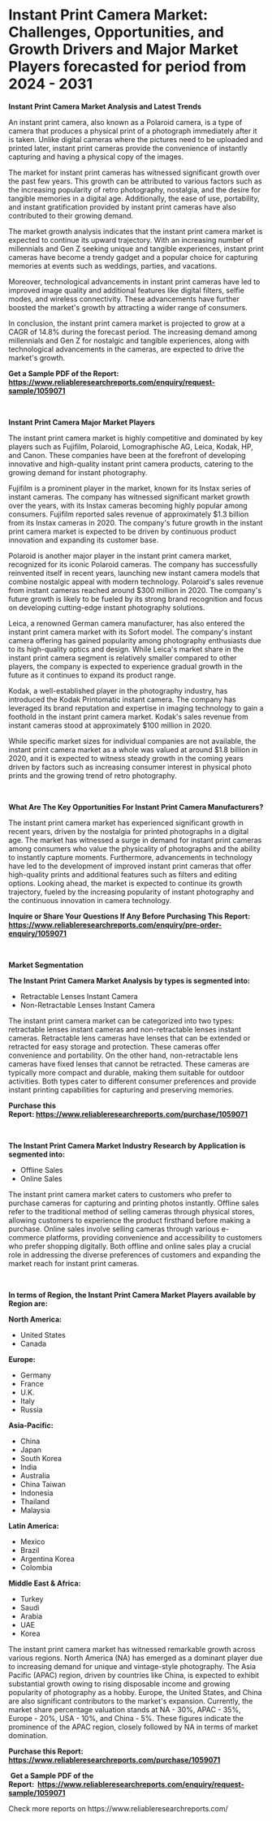 <p><h1>Instant Print Camera Market: Challenges, Opportunities, and Growth Drivers and Major Market Players forecasted for period from 2024 - 2031</h1></p><p><strong>Instant Print Camera Market Analysis and Latest Trends</strong></p>
<p><p>An instant print camera, also known as a Polaroid camera, is a type of camera that produces a physical print of a photograph immediately after it is taken. Unlike digital cameras where the pictures need to be uploaded and printed later, instant print cameras provide the convenience of instantly capturing and having a physical copy of the images.</p><p>The market for instant print cameras has witnessed significant growth over the past few years. This growth can be attributed to various factors such as the increasing popularity of retro photography, nostalgia, and the desire for tangible memories in a digital age. Additionally, the ease of use, portability, and instant gratification provided by instant print cameras have also contributed to their growing demand.</p><p>The market growth analysis indicates that the instant print camera market is expected to continue its upward trajectory. With an increasing number of millennials and Gen Z seeking unique and tangible experiences, instant print cameras have become a trendy gadget and a popular choice for capturing memories at events such as weddings, parties, and vacations.</p><p>Moreover, technological advancements in instant print cameras have led to improved image quality and additional features like digital filters, selfie modes, and wireless connectivity. These advancements have further boosted the market's growth by attracting a wider range of consumers.</p><p>In conclusion, the instant print camera market is projected to grow at a CAGR of 14.8% during the forecast period. The increasing demand among millennials and Gen Z for nostalgic and tangible experiences, along with technological advancements in the cameras, are expected to drive the market's growth.</p></p>
<p><strong>Get a Sample PDF of the Report:&nbsp; <a href="https://www.reliableresearchreports.com/enquiry/request-sample/1059071">https://www.reliableresearchreports.com/enquiry/request-sample/1059071</a></strong></p>
<p>&nbsp;</p>
<p><strong>Instant Print Camera Major Market Players</strong></p>
<p><p>The instant print camera market is highly competitive and dominated by key players such as Fujifilm, Polaroid, Lomographische AG, Leica, Kodak, HP, and Canon. These companies have been at the forefront of developing innovative and high-quality instant print camera products, catering to the growing demand for instant photography.</p><p>Fujifilm is a prominent player in the market, known for its Instax series of instant cameras. The company has witnessed significant market growth over the years, with its Instax cameras becoming highly popular among consumers. Fujifilm reported sales revenue of approximately $1.3 billion from its Instax cameras in 2020. The company's future growth in the instant print camera market is expected to be driven by continuous product innovation and expanding its customer base.</p><p>Polaroid is another major player in the instant print camera market, recognized for its iconic Polaroid cameras. The company has successfully reinvented itself in recent years, launching new instant camera models that combine nostalgic appeal with modern technology. Polaroid's sales revenue from instant cameras reached around $300 million in 2020. The company's future growth is likely to be fueled by its strong brand recognition and focus on developing cutting-edge instant photography solutions.</p><p>Leica, a renowned German camera manufacturer, has also entered the instant print camera market with its Sofort model. The company's instant camera offering has gained popularity among photography enthusiasts due to its high-quality optics and design. While Leica's market share in the instant print camera segment is relatively smaller compared to other players, the company is expected to experience gradual growth in the future as it continues to expand its product range.</p><p>Kodak, a well-established player in the photography industry, has introduced the Kodak Printomatic instant camera. The company has leveraged its brand reputation and expertise in imaging technology to gain a foothold in the instant print camera market. Kodak's sales revenue from instant cameras stood at approximately $100 million in 2020.</p><p>While specific market sizes for individual companies are not available, the instant print camera market as a whole was valued at around $1.8 billion in 2020, and it is expected to witness steady growth in the coming years driven by factors such as increasing consumer interest in physical photo prints and the growing trend of retro photography.</p></p>
<p>&nbsp;</p>
<p><strong>What Are The Key Opportunities For Instant Print Camera Manufacturers?</strong></p>
<p><p>The instant print camera market has experienced significant growth in recent years, driven by the nostalgia for printed photographs in a digital age. The market has witnessed a surge in demand for instant print cameras among consumers who value the physicality of photographs and the ability to instantly capture moments. Furthermore, advancements in technology have led to the development of improved instant print cameras that offer high-quality prints and additional features such as filters and editing options. Looking ahead, the market is expected to continue its growth trajectory, fueled by the increasing popularity of instant photography and the continuous innovation in camera technology.</p></p>
<p><strong>Inquire or Share Your Questions If Any Before Purchasing This Report: <a href="https://www.reliableresearchreports.com/enquiry/pre-order-enquiry/1059071">https://www.reliableresearchreports.com/enquiry/pre-order-enquiry/1059071</a></strong></p>
<p>&nbsp;</p>
<p><strong>Market Segmentation</strong></p>
<p><strong>The Instant Print Camera Market Analysis by types is segmented into:</strong></p>
<p><ul><li>Retractable Lenses Instant Camera</li><li>Non-Retractable Lenses Instant Camera</li></ul></p>
<p><p>The instant print camera market can be categorized into two types: retractable lenses instant cameras and non-retractable lenses instant cameras. Retractable lens cameras have lenses that can be extended or retracted for easy storage and protection. These cameras offer convenience and portability. On the other hand, non-retractable lens cameras have fixed lenses that cannot be retracted. These cameras are typically more compact and durable, making them suitable for outdoor activities. Both types cater to different consumer preferences and provide instant printing capabilities for capturing and preserving memories.</p></p>
<p><strong>Purchase this Report:&nbsp;<a href="https://www.reliableresearchreports.com/purchase/1059071">https://www.reliableresearchreports.com/purchase/1059071</a></strong></p>
<p>&nbsp;</p>
<p><strong>The Instant Print Camera Market Industry Research by Application is segmented into:</strong></p>
<p><ul><li>Offline Sales</li><li>Online Sales</li></ul></p>
<p><p>The instant print camera market caters to customers who prefer to purchase cameras for capturing and printing photos instantly. Offline sales refer to the traditional method of selling cameras through physical stores, allowing customers to experience the product firsthand before making a purchase. Online sales involve selling cameras through various e-commerce platforms, providing convenience and accessibility to customers who prefer shopping digitally. Both offline and online sales play a crucial role in addressing the diverse preferences of customers and expanding the market reach for instant print cameras.</p></p>
<p>&nbsp;</p>
<p><strong>In terms of Region, the Instant Print Camera Market Players available by Region are:</strong></p>
<p>
    <p> <strong> North America: </strong>
        <ul>
            <li>United States</li>
            <li>Canada</li>
        </ul>
        </p> 
    <p> <strong> Europe: </strong>
        <ul>
            <li>Germany</li>
            <li>France</li>
            <li>U.K.</li>
            <li>Italy</li>
            <li>Russia</li>
        </ul>
        </p> 
    <p> <strong> Asia-Pacific: </strong>
        <ul>
            <li>China</li>
            <li>Japan</li>
            <li>South Korea</li>
            <li>India</li>
            <li>Australia</li>
            <li>China Taiwan</li>
            <li>Indonesia</li>
            <li>Thailand</li>
            <li>Malaysia</li>
        </ul>
        </p> 
    <p> <strong> Latin America: </strong>
        <ul>
            <li>Mexico</li>
            <li>Brazil</li>
            <li>Argentina Korea</li>
            <li>Colombia</li>
        </ul>
        </p> 
    <p> <strong> Middle East & Africa: </strong>
        <ul>
            <li>Turkey</li>
            <li>Saudi</li>
            <li>Arabia</li>
            <li>UAE</li>
            <li>Korea</li>
        </ul>
    </p>
    </p>
<p><p>The instant print camera market has witnessed remarkable growth across various regions. North America (NA) has emerged as a dominant player due to increasing demand for unique and vintage-style photography. The Asia Pacific (APAC) region, driven by countries like China, is expected to exhibit substantial growth owing to rising disposable income and growing popularity of photography as a hobby. Europe, the United States, and China are also significant contributors to the market's expansion. Currently, the market share percentage valuation stands at NA - 30%, APAC - 35%, Europe - 20%, USA - 10%, and China - 5%. These figures indicate the prominence of the APAC region, closely followed by NA in terms of market domination.</p></p>
<p><strong>Purchase this Report: <a href="https://www.reliableresearchreports.com/purchase/1059071">https://www.reliableresearchreports.com/purchase/1059071</a></strong></p>
<p>&nbsp;<strong>Get a Sample PDF of the Report:&nbsp;&nbsp;<a href="https://www.reliableresearchreports.com/enquiry/request-sample/1059071">https://www.reliableresearchreports.com/enquiry/request-sample/1059071</a></strong></p>
<p><strong></strong></p>
<p>Check more reports on https://www.reliableresearchreports.com/</p>